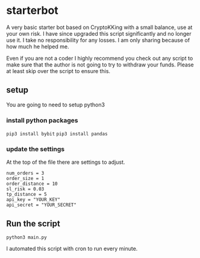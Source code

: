 # starterbot

A very basic starter bot based on CryptoKKing with a small balance, use at your own risk. I have since upgraded this script significantly and no longer use it. I take no responsibility for any losses. I am only sharing because of how much he helped me.

Even if you are not a coder I highly recommend you check out any script to make sure that the author is not going to try to withdraw your funds. Please at least skip over the script to ensure this.

## setup

You are going to need to setup python3

### install python packages

`pip3 install bybit`
`pip3 install pandas`

### update the settings

At the top of the file there are settings to adjust.

```
num_orders = 3
order_size = 1
order_distance = 10
sl_risk = 0.03
tp_distance = 5
api_key = "YOUR_KEY"
api_secret = "YOUR_SECRET"
```

## Run the script

`python3 main.py`

I automated this script with cron to run every minute.
